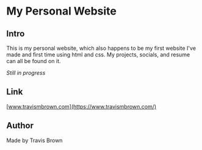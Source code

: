 # My Personal Website
## Intro
This is my personal website, which also happens to be my first website I've made and first time using html and css. My projects, socials, and resume can all be found on it.

_Still in progress_

## Link
[www.travismbrown.com](https://www.travismbrown.com/)

## Author
Made by Travis Brown
